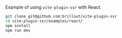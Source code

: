 Example of using `vite-plugin-ssr` with React.

```bash
git clone git@github.com:brillout/vite-plugin-ssr
cd vite-plugin-ssr/examples/react/
npm install
npm run dev
```
